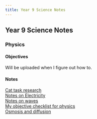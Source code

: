 ```yaml
---
title: Year 9 Science Notes
---
```


<body>
  <h2>Year 9 Science Notes</h2>
  <h3>Physics</h3>
  <h4>Objectives</h4>
  <p>Will be uploaded when I figure out how to.</p>
  <h4>Notes</h4>
  <p><a href="https://shan-mei.github.io/shanmeis-notes/notes/year-9/science/t1-cat-task.html">Cat task research</a><br><a href="https://shan-mei.github.io/shanmeis-notes/notes/year-9/science/electricity.html">Notes on Electricity</a><br><a href="https://shan-mei.github.io/shanmeis-notes/notes/year-9/science/waves.html">Notes on waves</a><br><a href="https://shan-mei.github.io/shanmeis-notes/notes/year-9/science/obj-check-phys.html">My objective checklist for physics</a><br><a href="https://shan-mei.github.io/shanmeis-notes/notes/year-9/science/osmosis-diffusion.html">Osmosis and diffusion</a></p>
</body>
